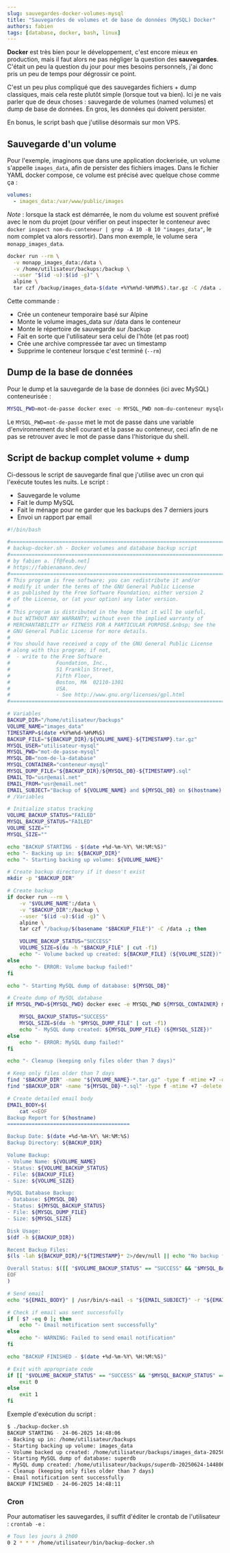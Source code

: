 ```yaml
---
slug: sauvegardes-docker-volumes-mysql
title: "Sauvegardes de volumes et de base de données (MySQL) Docker"
authors: fabien
tags: [database, docker, bash, linux]
---
```


**Docker** est très bien pour le développement, c'est encore mieux en production, mais il faut alors ne pas négliger la question des **sauvegardes**. C'était un peu la question du jour pour mes besoins personnels, j'ai donc pris un peu de temps pour dégrossir ce point.

C'est un peu plus compliqué que des sauvegardes fichiers + dump classiques, mais cela reste plutôt simple (lorsque tout va bien). Ici je ne vais parler que de deux choses : sauvegarde de volumes (named volumes) et dump de base de données. En gros, les données qui doivent persister.

En bonus, le script bash que j'utilise désormais sur mon VPS.

<!-- truncate -->

## Sauvegarde d'un volume

Pour l'exemple, imaginons que dans une application dockerisée, un volume s'appelle `images_data`, afin de persister des fichiers images. Dans le fichier YAML docker compose, ce volume est précisé avec quelque chose comme ça :

```yaml
volumes:
  - images_data:/var/www/public/images
```

_Note_ : lorsque la stack est démarrée, le nom du volume est souvent préfixé avec le nom du projet (pour vérifier on peut inspecter le conteneur avec `docker inspect nom-du-conteneur | grep -A 10 -B 10 "images_data"`, le nom complet va alors ressortir). Dans mon exemple, le volume sera `monapp_images_data`.

```sh
docker run --rm \
  -v monapp_images_data:/data \
  -v /home/utilisateur/backups:/backup \
  --user "$(id -u):$(id -g)" \
  alpine \
  tar czf /backup/images_data-$(date +%Y%m%d-%H%M%S).tar.gz -C /data .
```

Cette commande :

- Crée un conteneur temporaire basé sur Alpine
- Monte le volume images_data sur /data dans le conteneur
- Monte le répertoire de sauvegarde sur /backup
- Fait en sorte que l'utilisateur sera celui de l'hôte (et pas root)
- Crée une archive compressée tar avec un timestamp
- Supprime le conteneur lorsque c'est terminé (`--rm`)

## Dump de la base de données

Pour le dump et la sauvegarde de la base de données (ici avec MySQL) conteneurisée :

```sh
MYSQL_PWD=mot-de-passe docker exec -e MYSQL_PWD nom-du-conteneur mysqldump -u utilisateur nom-de-la-db > dump.sql
```

Le `MYSQL_PWD=mot-de-passe` met le mot de passe dans une variable d'environnement du shell courant et la passe au conteneur, ceci afin de ne pas se retrouver avec le mot de passe dans l'historique du shell.

## Script de backup complet volume + dump

Ci-dessous le script de sauvegarde final que j'utilise avec un cron qui l'exécute toutes les nuits. Le script :

- Sauvegarde le volume
- Fait le dump MySQL
- Fait le ménage pour ne garder que les backups des 7 derniers jours
- Envoi un rapport par email

```sh
#!/bin/bash

#======================================================================
# backup-docker.sh - Docker volumes and database backup script
#======================================================================
# by fabien a. [f@feub.net]
# https://fabienamann.dev/
#======================================================================
# This program is free software; you can redistribute it and/or
# modify it under the terms of the GNU General Public License
# as published by the Free Software Foundation; either version 2
# of the License, or (at your option) any later version.
#
# This program is distributed in the hope that it will be useful,
# but WITHOUT ANY WARRANTY; without even the implied warranty of
# MERCHANTABILITY or FITNESS FOR A PARTICULAR PURPOSE.&nbsp; See the
# GNU General Public License for more details.
#
# You should have received a copy of the GNU General Public License
# along with this program; if not,
#  - write to the Free Software
#               Foundation, Inc.,
#               51 Franklin Street,
#               Fifth Floor,
#               Boston, MA  02110-1301
#               USA.
#               - See http://www.gnu.org/licenses/gpl.html
#======================================================================

# Variables
BACKUP_DIR="/home/utilisateur/backups"
VOLUME_NAME="images_data"
TIMESTAMP=$(date +%Y%m%d-%H%M%S)
BACKUP_FILE="${BACKUP_DIR}/${VOLUME_NAME}-${TIMESTAMP}.tar.gz"
MYSQL_USER="utilisateur-mysql"
MYSQL_PWD="mot-de-passe-mysql"
MYSQL_DB="nom-de-la-database"
MYSQL_CONTAINER="conteneur-mysql"
MYSQL_DUMP_FILE="${BACKUP_DIR}/${MYSQL_DB}-${TIMESTAMP}.sql"
EMAIL_TO="usr@email.net"
EMAIL_FROM="usr@email.net"
EMAIL_SUBJECT="Backup of ${VOLUME_NAME} and ${MYSQL_DB} on $(hostname) - $(date +%d-%m-%Y\ %H:%M:%S)"
# /Variables

# Initialize status tracking
VOLUME_BACKUP_STATUS="FAILED"
MYSQL_BACKUP_STATUS="FAILED"
VOLUME_SIZE=""
MYSQL_SIZE=""

echo "BACKUP STARTING - $(date +%d-%m-%Y\ %H:%M:%S)"
echo "- Backing up in: ${BACKUP_DIR}"
echo "- Starting backing up volume: ${VOLUME_NAME}"

# Create backup directory if it doesn't exist
mkdir -p "$BACKUP_DIR"

# Create backup
if docker run --rm \
    -v "$VOLUME_NAME":/data \
    -v "$BACKUP_DIR":/backup \
    --user "$(id -u):$(id -g)" \
    alpine \
    tar czf "/backup/$(basename "$BACKUP_FILE")" -C /data .; then

    VOLUME_BACKUP_STATUS="SUCCESS"
    VOLUME_SIZE=$(du -h "$BACKUP_FILE" | cut -f1)
    echo "- Volume backed up created: ${BACKUP_FILE} (${VOLUME_SIZE})"
else
    echo "- ERROR: Volume backup failed!"
fi

echo "- Starting MySQL dump of database: ${MYSQL_DB}"

# Create dump of MySQL database
if MYSQL_PWD=${MYSQL_PWD} docker exec -e MYSQL_PWD ${MYSQL_CONTAINER} mysqldump -u ${MYSQL_USER} ${MYSQL_DB} >${MYSQL_DUMP_FILE}; then

    MYSQL_BACKUP_STATUS="SUCCESS"
    MYSQL_SIZE=$(du -h "$MYSQL_DUMP_FILE" | cut -f1)
    echo "- MySQL dump created: ${MYSQL_DUMP_FILE} (${MYSQL_SIZE})"
else
    echo "- ERROR: MySQL dump failed!"
fi

echo "- Cleanup (keeping only files older than 7 days)"

# Keep only files older than 7 days
find "$BACKUP_DIR" -name "${VOLUME_NAME}-*.tar.gz" -type f -mtime +7 -delete
find "$BACKUP_DIR" -name "${MYSQL_DB}-*.sql" -type f -mtime +7 -delete

# Create detailed email body
EMAIL_BODY=$(
    cat <<EOF
Backup Report for $(hostname)
========================================

Backup Date: $(date +%d-%m-%Y\ %H:%M:%S)
Backup Directory: ${BACKUP_DIR}

Volume Backup:
- Volume Name: ${VOLUME_NAME}
- Status: ${VOLUME_BACKUP_STATUS}
- File: ${BACKUP_FILE}
- Size: ${VOLUME_SIZE}

MySQL Database Backup:
- Database: ${MYSQL_DB}
- Status: ${MYSQL_BACKUP_STATUS}
- File: ${MYSQL_DUMP_FILE}
- Size: ${MYSQL_SIZE}

Disk Usage:
$(df -h ${BACKUP_DIR})

Recent Backup Files:
$(ls -lah ${BACKUP_DIR}/*${TIMESTAMP}* 2>/dev/null || echo "No backup files found for this timestamp")

Overall Status: $([[ "$VOLUME_BACKUP_STATUS" == "SUCCESS" && "$MYSQL_BACKUP_STATUS" == "SUCCESS" ]] && echo "SUCCESS" || echo "PARTIAL FAILURE")
EOF
)

# Send email
echo "${EMAIL_BODY}" | /usr/bin/s-nail -s "${EMAIL_SUBJECT}" -r "${EMAIL_FROM}" ${EMAIL_TO}

# Check if email was sent successfully
if [ $? -eq 0 ]; then
    echo "- Email notification sent successfully"
else
    echo "- WARNING: Failed to send email notification"
fi

echo "BACKUP FINISHED - $(date +%d-%m-%Y\ %H:%M:%S)"

# Exit with appropriate code
if [[ "$VOLUME_BACKUP_STATUS" == "SUCCESS" && "$MYSQL_BACKUP_STATUS" == "SUCCESS" ]]; then
    exit 0
else
    exit 1
fi
```

Exemple d'exécution du script :

```sh
$ ./backup-docker.sh
BACKUP STARTING - 24-06-2025 14:48:06
- Backing up in: /home/utilisateur/backups
- Starting backing up volume: images_data
- Volume backed up created: /home/utilisateur/backups/images_data-20250624-144806.tar.gz (77M)
- Starting MySQL dump of database: superdb
- MySQL dump created: /home/utilisateur/backups/superdb-20250624-144806.sql (88K)
- Cleanup (keeping only files older than 7 days)
- Email notification sent successfully
BACKUP FINISHED - 24-06-2025 14:48:11
```

### Cron

Pour automatiser les sauvegardes, il suffit d'éditer le crontab de l'utilisateur : `crontab -e` :

```sh
# Tous les jours à 2h00
0 2 * * * /home/utilisateur/bin/backup-docker.sh
```
